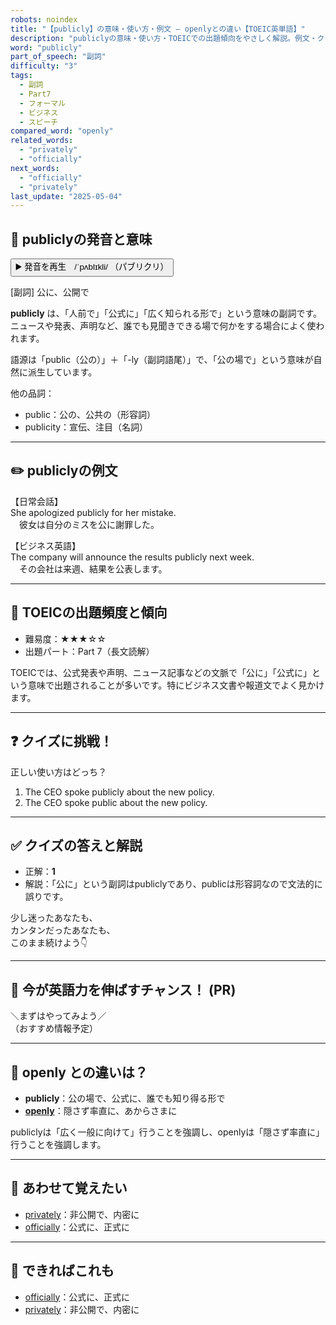 ```yaml
---
robots: noindex
title: "【publicly】の意味・使い方・例文 ― openlyとの違い【TOEIC英単語】"
description: "publiclyの意味・使い方・TOEICでの出題傾向をやさしく解説。例文・クイズ付きでopenlyとの違いもわかりやすく学べます。"
word: "publicly"
part_of_speech: "副詞"
difficulty: "3"
tags:
  - 副詞
  - Part7
  - フォーマル
  - ビジネス
  - スピーチ
compared_word: "openly"
related_words:
  - "privately"
  - "officially"
next_words:
  - "officially"
  - "privately"
last_update: "2025-05-04"
---
```


## 🔰 publiclyの発音と意味

<button class="play-audio" onclick="playTTS('publicly')">
  <span class="play-audio-main">
    ▶️ 発音を再生　/ˈpʌblɪkli/
  </span>
  <span class="play-audio-sub">
    （パブリクリ）
  </span>
</button>

[副詞] 公に、公開で

**publicly** は、「人前で」「公式に」「広く知られる形で」という意味の副詞です。  
ニュースや発表、声明など、誰でも見聞きできる場で何かをする場合によく使われます。

語源は「public（公の）」＋「-ly（副詞語尾）」で、「公の場で」という意味が自然に派生しています。

他の品詞：  
- public：公の、公共の（形容詞）
- publicity：宣伝、注目（名詞）

---

## ✏️ publiclyの例文

【日常会話】  
She apologized publicly for her mistake.  
　彼女は自分のミスを公に謝罪した。

【ビジネス英語】  
The company will announce the results publicly next week.  
　その会社は来週、結果を公表します。

---

## 🎯 TOEICの出題頻度と傾向

- 難易度：★★★☆☆
- 出題パート：Part 7（長文読解）

TOEICでは、公式発表や声明、ニュース記事などの文脈で「公に」「公式に」という意味で出題されることが多いです。特にビジネス文書や報道文でよく見かけます。

---

## ❓ クイズに挑戦！

正しい使い方はどっち？

1. The CEO spoke publicly about the new policy.  
2. The CEO spoke public about the new policy.

---

## ✅ クイズの答えと解説

- 正解：**1**
- 解説：「公に」という副詞はpubliclyであり、publicは形容詞なので文法的に誤りです。

少し迷ったあなたも、  
カンタンだったあなたも、  
このまま続けよう👇️

---

## 🚀 今が英語力を伸ばすチャンス！ (PR)

<div class="info-center">
＼まずはやってみよう／<br>  
（おすすめ情報予定）
</div>

---

## 🤔  openly との違いは？

- **publicly**：公の場で、公式に、誰でも知り得る形で
- **[openly](/openly)**：隠さず率直に、あからさまに

publiclyは「広く一般に向けて」行うことを強調し、openlyは「隠さず率直に」行うことを強調します。

---

## 🧩 あわせて覚えたい

- [privately](/privately)：非公開で、内密に
- [officially](/officially)：公式に、正式に

---

## 📖 できればこれも

- [officially](/officially)：公式に、正式に
- [privately](/privately)：非公開で、内密に

<!-- cvid: aid00_bid08 -->
